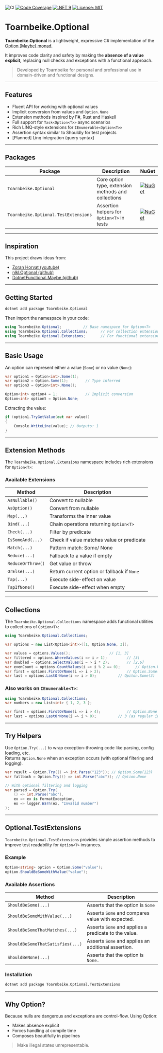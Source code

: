 ﻿![CI](https://github.com/Toarnbeike/Toarnbeike.Optional/actions/workflows/build.yaml/badge.svg)
[![Code Coverage](https://toarnbeike.github.io/Toarnbeike.Optional/badge_shieldsio_linecoverage_brightgreen.svg)](https://github.com/Toarnbeike/Toarnbeike.Optional/blob/gh-pages/SummaryGithub.md)
[![.NET 9](https://img.shields.io/badge/.NET-9.0-blueviolet.svg)](https://dotnet.microsoft.com/)
[![License: MIT](https://img.shields.io/badge/license-MIT-blue.svg)](LICENSE)

# Toarnbeike.Optional

**Toarnbeike.Optional** is a lightweight, expressive C# implementation of the [Option (Maybe) monad](https://en.wikipedia.org/wiki/Option_type).  

It improves code clarity and safety by making the **absence of a value explicit**, replacing null checks and exceptions with a functional approach.
> Developed by Toarnbeike for personal and professional use in domain-driven and functional designs.

---

## Features

- Fluent API for working with optional values
- Implicit conversion from values and `Option.None`
- Extension methods inspired by F#, Rust and Haskell
- Full support for `Task<Option<T>>` async scenarios
- Rich LINQ-style extensions for `IEnumerable<Option<T>>`
- Assertion syntax similar to Shouldly for test projects
- [Planned] Linq integration (query syntax)

---

## Packages
| Package                               | Description                                           | NuGet                                                                                                                                                 |
|---------------------------------------|-------------------------------------------------------|-------------------------------------------------------------------------------------------------------------------------------------------------------|
|`Toarnbeike.Optional`                  | Core option type, extension methods and collections   | [![NuGet](https://img.shields.io/nuget/v/Toarnbeike.Optional.svg)](https://www.nuget.org/packages/Toarnbeike.Optional)                                |
|`Toarnbeike.Optional.TestExtensions`   | Assertion helpers for `Option<T>` in tests            | [![NuGet](https://img.shields.io/nuget/v/Toarnbeike.Optional.TestExtensions.svg)](https://www.nuget.org/packages/Toarnbeike.Optional.TestExtensions)  |

---

## Inspiration

This project draws ideas from:
- [Zoran Horvat (youtube)](https://www.youtube.com/@zoran-horvat)
- [nlkl.Optional (github)](https://github.com/nlkl/Optional)
- [DotnetFunctional.Maybe (github)](https://github.com/dotnetfunctional/Maybe)
 
---

## Getting Started

```bash
dotnet add package Toarnbeike.Optional
```
Then import the namespace in your code:
```csharp
using Toarnbeike.Optional;			// Base namespace for Option<T>
using Toarnbeike.Optional.Collections;		// For collection extensions
using Toarnbeike.Optional.Extensions;		// For functional extensions on Option<T>
```

---

## Basic Usage

An option can represent either a value (`Some`) or no value (`None`):

```csharp
var option1 = Option<int>.Some(1);
var option2 = Option.Some(1);        // Type inferred
var option3 = Option<int>.None();

Option<int> option4 = 1;             // Implicit conversion
Option<int> option5 = Option.None;
```

Extracting the value:
```csharp
if (option1.TryGetValue(out var value))
{
    Console.WriteLine(value); // Outputs: 1
}
```

---

## Extension Methods
The `Toarnbeike.Optional.Extensions` namespace includes rich extensions for `Option<T>`:

### Available Extensions
| Method			| Description								    |
|-------------------|-----------------------------------------------|
| `AsNullable()`	| Convert to nullable						    |
| `AsOption()`		| Convert from nullable						    |
| `Map(...)`		| Transforms the inner value 			        |
| `Bind(...)`		| Chain operations returning `Option<T>`        |
| `Check(...)`		| Filter by predicate					        |
| `IsSomeAnd(...)`  | Check if value matches value or predicate     |
| `Match(...)`      | Pattern match: Some/ None                     |
| `Reduce(...)`		| Fallback to a value if empty      		    |
| `ReduceOrThrow()`	| Get value or throw						    |
| `OrElse(...)`    	| Return current option or fallback if `None`   |
| `Tap(...)`		| Execute side-effect on value				    |
| `TapIfNone()`		| Execute side-effect when empty                |

---

## Collections
The `Toarnbeike.Optional.Collections` namespace adds functional utilities to collections of `Option<T>`:

```csharp
using Toarnbeike.Optional.Collections;

var options = new List<Option<int>>([1, Option.None, 3]);

var values = options.Values();					// [1, 3]
var filtered = options.WhereValues(i => i > 1);			// [3]
var doubled = options.SelectValues(i = > i * 2);		// [2,6] 
var evenCount = options.CountValues(i => i % 2 == 0);		// Option.None
var first = options.FirstOrNone(i => i > 2);			// Option.Some(3)
var last = options.LastOrNone(i => i > 0);			// Opiton.Some(3)
```

### Also works on `IEnumerable<T>`:
```csharp
using Toarnbeike.Optional.Collections;
var numbers = new List<int> { 1, 2, 3 };

var first = options.FirstOrNone(i => i > 4);			// Option.None
var last = options.LastOrNone(i => i > 0);			// 3 (as regular int)
```

---

## Try Helpers

Use `Option.Try(...)` to wrap exception-throwing code like parsing, config loading, etc.  
Returns `Option.None` when an exception occurs (with optional filtering and logging).

```csharp
var result = Option.Try(() => int.Parse("123")); // Option.Some(123)
var fallback = Option.Try(() => int.Parse("abc")); // Option.None

// With optional filtering and logging
var parsed = Option.Try(
    () => int.Parse("abc"),
    ex => ex is FormatException,
    ex => logger.Warn(ex, "Invalid number")
);
```

---

## Optional.TestExtensions 

`Toarnbeike.Optional.TestExtensions` provides simple assertion methods to improve test readability for `Option<T>` instances.

### Example

```csharp
Option<string> option = Option.Some("value");
option.ShouldBeSomeWithValue("value");
```

### Available Assertions

| Method                            | Description                                           |
|-----------------------------------|-------------------------------------------------------|
| `ShouldBeSome(...)`               | Asserts that the option is `Some`                     |
| `ShouldBeSomeWithValue(...)`      | Asserts `Some` and compares value with expected.      |
| `ShouldBeSomeThatMatches(...)`    | Asserts `Some` and applies a predicate to the value.  |
| `ShouldBeSomeThatSatisfies(...)`  | Asserts `Some` and applies an additional assertion.   |
| `ShouldBeNone(...)`               | Asserts that the option is `None.`                    |

### Installation
``` bash
dotnet add package Toarnbeike.Optional.TestExtensions
```

---

## Why Option?
Because nulls are dangerous and exceptions are control-flow.
Using Option<T>:

- Makes absence explicit
- Forces handling at compile time
- Composes beautifully in pipelines

> Make illegal states unrepresentable.
